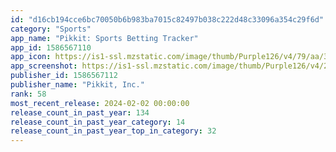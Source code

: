 ```yaml
---
id: "d16cb194cce6bc70050b6b983ba7015c82497b038c222d48c33096a354c29f6d"
category: "Sports"
app_name: "Pikkit: Sports Betting Tracker"
app_id: 1586567110
app_icon: https://is1-ssl.mzstatic.com/image/thumb/Purple126/v4/79/aa/38/79aa3809-5d0d-b1ea-3eda-68c4a32e2ee3/AppIcon-0-0-1x_U007emarketing-0-0-0-7-0-0-sRGB-0-0-0-GLES2_U002c0-512MB-85-220-0-0.png/1024x1024bb.png
app_screenshot: https://is1-ssl.mzstatic.com/image/thumb/Purple126/v4/28/75/3c/28753c49-1eb5-ccad-77eb-7d861d190c66/bf0e3d13-22ec-4630-a730-a10baabba544_iPhone_6.5_-_1.jpg/1284x2778bb.png
publisher_id: 1586567112
publisher_name: "Pikkit, Inc."
rank: 58
most_recent_release: 2024-02-02 00:00:00
release_count_in_past_year: 134
release_count_in_past_year_category: 14
release_count_in_past_year_top_in_category: 32
---
```

